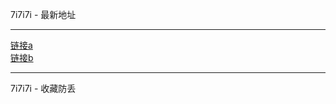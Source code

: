 7i7i7i - 最新地址
<hr />
<a href="https://7i7i7i.com/">链接a</a>
<br />
<a href="https://7i7i7ip0.online/">链接b</a>
<hr />
7i7i7i - 收藏防丢
